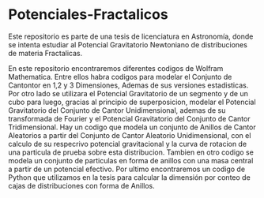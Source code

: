 # Potenciales-Fractalicos
Este repositorio es parte de una tesis de licenciatura en Astronomía, donde se intenta estudiar al Potencial Gravitatorio Newtoniano de distribuciones de materia Fractalicas. 

En este repositorio encontraremos diferentes codigos de Wolfram Mathematica. Entre ellos habra codigos para modelar el Conjunto de Cantontor en 1,2 y 3 Dimensiones, Ademas de sus versiones estadisticas. 
Por otro lado se utilizara el Potencial Gravitatorio de un segmento y de un cubo para luego, gracias al principio de superposicion, modelar el Potencial Gravitatorio del Conjunto de Cantor Unidimensional, ademas de su transformada de Fourier y el Potencial Gravitatorio del Conjunto de Cantor Tridimensional. 
Hay un codigo que modela un conjunto de Anillos de Cantor Aleatorios a partir del Conjunto de Cantor Aleatorio Unidimensional, con el calculo de su respecrivo potencial gravitacional y la curva de rotacion de una particula de prueba sobre esta distribucion. 
Tambien en otro codigo se modela un conjunto de particulas en forma de anillos con una masa central a partir de un potencial efectivo. 
Por ultimo encontraremos un codigo de Python que utilizamos en la tesis para calcular la dimensión por conteo de cajas de distribuciones con forma de Anillos. 

